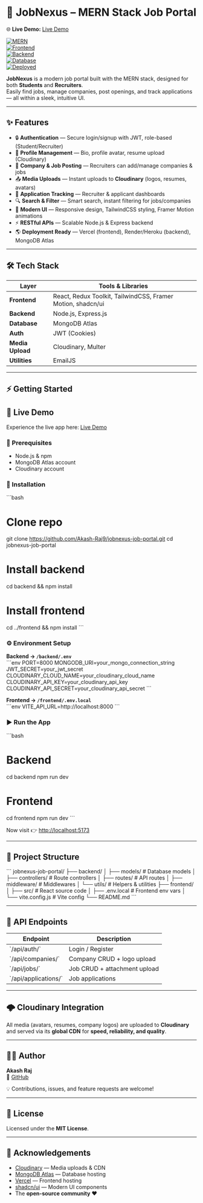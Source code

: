 # 🚀 JobNexus – MERN Stack Job Portal  

🌐 **Live Demo:** <a href="https://job-nexus-pearl.vercel.app/" target="_blank" rel="noopener noreferrer">Live Demo</a>


[![MERN](https://img.shields.io/badge/Stack-MERN-green?style=flat-square&logo=mongodb)]()  
[![Frontend](https://img.shields.io/badge/Frontend-React-blue?style=flat-square&logo=react)]()  
[![Backend](https://img.shields.io/badge/Backend-Express-black?style=flat-square&logo=express)]()  
[![Database](https://img.shields.io/badge/Database-MongoDB-brightgreen?style=flat-square&logo=mongodb)]()  
[![Deployed](https://img.shields.io/badge/Deployed-Live-success?style=flat-square&logo=vercel)]()  

**JobNexus** is a modern job portal built with the MERN stack, designed for both **Students** and **Recruiters**.  
Easily find jobs, manage companies, post openings, and track applications — all within a sleek, intuitive UI.  

---

## ✨ Features  

- 🔒 **Authentication** — Secure login/signup with JWT, role-based (Student/Recruiter)  
- 👤 **Profile Management** — Bio, profile avatar, resume upload (Cloudinary)  
- 🏢 **Company & Job Posting** — Recruiters can add/manage companies & jobs  
- 📤 **Media Uploads** — Instant uploads to **Cloudinary** (logos, resumes, avatars)  
- 📑 **Application Tracking** — Recruiter & applicant dashboards  
- 🔍 **Search & Filter** — Smart search, instant filtering for jobs/companies  
- 🤩 **Modern UI** — Responsive design, TailwindCSS styling, Framer Motion animations  
- ⚡ **RESTful APIs** — Scalable Node.js & Express backend  
- 🌎 **Deployment Ready** — Vercel (frontend), Render/Heroku (backend), MongoDB Atlas  

---

## 🛠️ Tech Stack  

| Layer      | Tools & Libraries |  
|------------|-------------------|  
| **Frontend** | React, Redux Toolkit, TailwindCSS, Framer Motion, shadcn/ui |  
| **Backend** | Node.js, Express.js |  
| **Database** | MongoDB Atlas |  
| **Auth** | JWT (Cookies) |  
| **Media Upload** | Cloudinary, Multer |  
| **Utilities** | EmailJS |  

---

## ⚡ Getting Started  

## 🔗 Live Demo

Experience the live app here: <a href="https://job-nexus-pearl.vercel.app/" target="_blank" rel="noopener noreferrer">Live Demo</a>



### 🔑 Prerequisites  
- Node.js & npm  
- MongoDB Atlas account  
- Cloudinary account  

### 🚀 Installation  

\`\`\`bash
# Clone repo
git clone https://github.com/Akash-Raj9/jobnexus-job-portal.git
cd jobnexus-job-portal

# Install backend
cd backend && npm install

# Install frontend
cd ../frontend && npm install
\`\`\`

### ⚙️ Environment Setup  

**Backend → `/backend/.env`**  
\`\`\`env
PORT=8000
MONGODB_URI=your_mongo_connection_string
JWT_SECRET=your_jwt_secret
CLOUDINARY_CLOUD_NAME=your_cloudinary_cloud_name
CLOUDINARY_API_KEY=your_cloudinary_api_key
CLOUDINARY_API_SECRET=your_cloudinary_api_secret
\`\`\`

**Frontend → `/frontend/.env.local`**  
\`\`\`env
VITE_API_URL=http://localhost:8000
\`\`\`

### ▶️ Run the App  

\`\`\`bash
# Backend
cd backend
npm run dev

# Frontend
cd frontend
npm run dev
\`\`\`

Now visit 👉 [http://localhost:5173](http://localhost:5173)  

---

## 📁 Project Structure  

\`\`\`
jobnexus-job-portal/
├── backend/
│   ├── models/         # Database models
│   ├── controllers/    # Route controllers
│   ├── routes/         # API routes
│   ├── middleware/     # Middlewares
│   └── utils/          # Helpers & utilities
├── frontend/
│   ├── src/            # React source code
│   ├── .env.local      # Frontend env vars
│   └── vite.config.js  # Vite config
└── README.md
\`\`\`

---

## 🔗 API Endpoints  

| Endpoint | Description |  
|----------|-------------|  
| \`/api/auth/\` | Login / Register |  
| \`/api/companies/\` | Company CRUD + logo upload |  
| \`/api/jobs/\` | Job CRUD + attachment upload |  
| \`/api/applications/\` | Job applications |  

---

## 🌩️ Cloudinary Integration  

All media (avatars, resumes, company logos) are uploaded to **Cloudinary** and served via its **global CDN** for **speed, reliability, and quality**.  

---

## 👨‍💻 Author  

**Akash Raj**  
🔗 [GitHub](https://github.com/Akash-Raj9)  

💡 Contributions, issues, and feature requests are welcome!  

---

## 📄 License  

Licensed under the **MIT License**.  

---

## 🙏 Acknowledgements  

- [Cloudinary](https://cloudinary.com) — Media uploads & CDN  
- [MongoDB Atlas](https://www.mongodb.com/cloud/atlas) — Database hosting  
- [Vercel](https://vercel.com) — Frontend hosting  
- [shadcn/ui](https://ui.shadcn.com) — Modern UI components  
- The **open-source community** ❤️  
